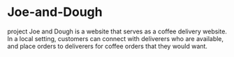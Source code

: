 # Joe-and-Dough
project Joe and Dough is a website that serves as a coffee delivery website. In a local setting, customers can connect with deliverers who are available, and place orders to deliverers for coffee orders that they would want. 
